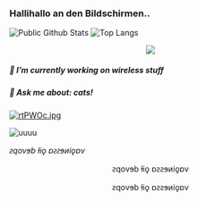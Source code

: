 ### Hallihallo an den Bildschirmen.. 

<!--
**vaginessa/vaginessa** is a ✨ _special_ ✨ repository because its `README.md` (this file) appears on your GitHub profile.
-->

![Public Github Stats](https://github-readme-stats.vercel.app/api?username=vaginessa&show_icons=true&hide_border=false&custom_title=uiuiui&theme=vue-dark)
![Top Langs](https://github-readme-stats.vercel.app/api/top-langs/?username=vaginessa&layout=compact&langs_count=10&theme=monokai)

<div align="center">
  <img src="https://github-profile-trophy.vercel.app/?username=vaginessa&column=7&theme=onedark" />
</div>

##### 🔭 I’m currently working on _wireless stuff_
##### 💬 Ask me about: *cats!*

[![rtPWOc.jpg](https://i.im.ge/2022/05/09/rtPWOc.jpg)](https://im.ge/i/rtPWOc)

![uuuu](https://github.com/blackcater/blackcater/raw/main/images/banner.gif)

*ꙅqovɘb ƚiǫ ɒꙅꙅɘᴎiǫɒv*

<p align="center">
ꙅqovɘb ƚiǫ ɒꙅꙅɘᴎiǫɒv</p>

<div align="center">
ꙅqovɘb ƚiǫ ɒꙅꙅɘᴎiǫɒv
</div>
